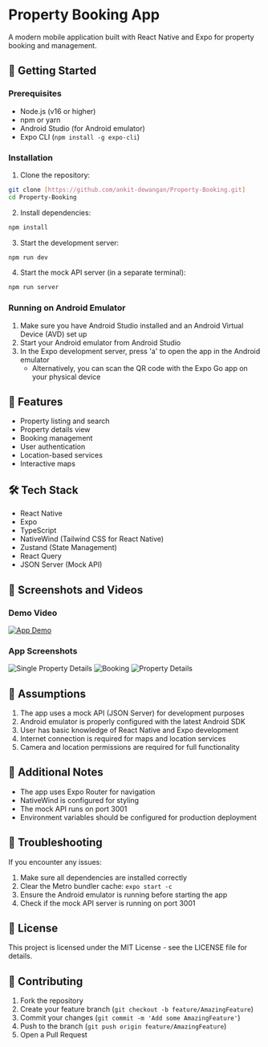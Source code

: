 # Property Booking App

A modern mobile application built with React Native and Expo for property booking and management.

## 🚀 Getting Started

### Prerequisites

- Node.js (v16 or higher)
- npm or yarn
- Android Studio (for Android emulator)
- Expo CLI (`npm install -g expo-cli`)

### Installation

1. Clone the repository:
```bash
git clone [https://github.com/ankit-dewangan/Property-Booking.git]
cd Property-Booking
```

2. Install dependencies:
```bash
npm install
```

3. Start the development server:
```bash
npm run dev
```

4. Start the mock API server (in a separate terminal):
```bash
npm run server
```

### Running on Android Emulator

1. Make sure you have Android Studio installed and an Android Virtual Device (AVD) set up
2. Start your Android emulator from Android Studio
3. In the Expo development server, press 'a' to open the app in the Android emulator
   - Alternatively, you can scan the QR code with the Expo Go app on your physical device

## 📱 Features

- Property listing and search
- Property details view
- Booking management
- User authentication
- Location-based services
- Interactive maps

## 🛠️ Tech Stack

- React Native
- Expo
- TypeScript
- NativeWind (Tailwind CSS for React Native)
- Zustand (State Management)
- React Query
- JSON Server (Mock API)

## 📸 Screenshots and Videos

### Demo Video
[![App Demo](assets/home.png)](assets/demo_video.mp4)

### App Screenshots
![Single Property Details](assets/single.png)
![Booking](assets/booking.png)
![Property Details](assets/property-details.png)

## 🤝 Assumptions

1. The app uses a mock API (JSON Server) for development purposes
2. Android emulator is properly configured with the latest Android SDK
3. User has basic knowledge of React Native and Expo development
4. Internet connection is required for maps and location services
5. Camera and location permissions are required for full functionality

## 📝 Additional Notes

- The app uses Expo Router for navigation
- NativeWind is configured for styling
- The mock API runs on port 3001
- Environment variables should be configured for production deployment

## 🔧 Troubleshooting

If you encounter any issues:

1. Make sure all dependencies are installed correctly
2. Clear the Metro bundler cache: `expo start -c`
3. Ensure the Android emulator is running before starting the app
4. Check if the mock API server is running on port 3001

## 📄 License

This project is licensed under the MIT License - see the LICENSE file for details.

## 👥 Contributing

1. Fork the repository
2. Create your feature branch (`git checkout -b feature/AmazingFeature`)
3. Commit your changes (`git commit -m 'Add some AmazingFeature'`)
4. Push to the branch (`git push origin feature/AmazingFeature`)
5. Open a Pull Request 
